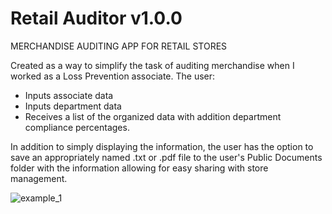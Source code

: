 # Retail Auditor v1.0.0
MERCHANDISE AUDITING APP FOR RETAIL STORES

Created as a way to simplify the task of auditing merchandise when I worked as a Loss Prevention associate.
The user:
- Inputs associate data
- Inputs department data
- Receives a list of the organized data with addition department compliance percentages.

In addition to simply displaying the information, the user has the option to save an appropriately named .txt  or .pdf file to the user's Public Documents folder with the information allowing for easy sharing with store management.

![example_1](https://user-images.githubusercontent.com/62576670/185679696-19abb2fc-1b2a-4585-8ea1-d2ad09cdf3c4.gif)
